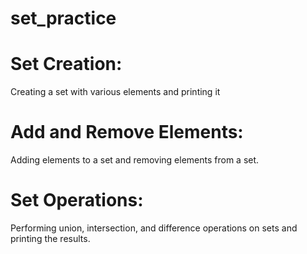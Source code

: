 # set_practice

# Set Creation:

Creating a set with various elements and printing it

# Add and Remove Elements:

Adding elements to a set and removing elements from a set.

# Set Operations:

Performing union, intersection, and difference operations on sets and printing the results.

